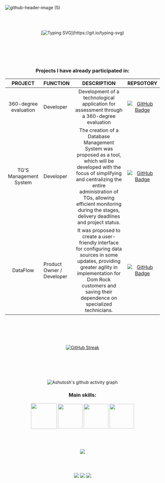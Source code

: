    ![github-header-image (5)](https://github.com/user-attachments/assets/e7018bcc-ae6d-4ff3-9ab7-9e452447149b)
<br>
<br>
<br>
<br>
<div align="center">
   
[![Typing SVG](https://readme-typing-svg.herokuapp.com?font=Fira+Code&duration=2500&pause=1000&color=F70761&center=true&width=435&lines=Hi!+I'm+Ana;I'm+a+Database+student.;Welcome+to+my+GitHub!)](https://git.io/typing-svg)

<br>
<br>
<br>
<br>
<div align="center"> 
   

### Projects I have already participated in:

| **PROJECT** | **FUNCTION** | **DESCRIPTION** |**REPSOTORY** |
| :---: | :--- | :---: |:---: |
| 360-degree evaluation | Developer |  Development of a technological application for assessment through a 360-degree evaluation | [![GitHub Badge](https://img.shields.io/badge/GitHub-111217?style=flat-square&logo=github&logoColor=white)](https://github.com/iNineBD/Aval360-1Sem2023) |
| TG'S Management System | Developer |  The creation of a Database Management System was proposed as a tool, which will be developed with the focus of simplifying and centralizing the entire administration of TGs, allowing efficient monitoring during the stages, delivery deadlines and project status. | [![GitHub Badge](https://img.shields.io/badge/GitHub-111217?style=flat-square&logo=github&logoColor=white)](https://github.com/iNineBD/SGTG-2Sem2023) |
| DataFlow | Product Owner / Developer |  It was proposed to create a user-friendly interface for configuring data sources in some updates, providing greater agility in implementation for Dom Rock customers and saving their dependence on specialized technicians. | [![GitHub Badge](https://img.shields.io/badge/GitHub-111217?style=flat-square&logo=github&logoColor=white)](https://github.com/iNineBD/DataFlow-3Sem2024) |

   
<br>
<br>
<br>
<br>
<div align="center">
   
[![GitHub Streak](https://github-readme-streak-stats.herokuapp.com?user=Anaraquely&theme=violet-dark&locale=pt_BR&date_format=n%2Fj%5B%2FY%5D&card_width=900)](https://git.io/streak-stats)

<br>
<br>
<br>
<br>
<div align="center">
  
![Ashutosh's github activity graph](https://ssr-contributions-svg.vercel.app/_/Anaraquely?chart=3dbar&gap=0.6&scale=2&flatten=2&animation=wave&animation_duration=1&animation_delay=0.05&animation_amplitude=20&animation_frequency=0.5&animation_wave_center=10_0&format=svg&weeks=30&theme=pink) 

### Main skills:
<div align="center"> 
<img align="center" height="84" width="84" src="https://github.com/user-attachments/assets/078f7865-3e9c-4b95-b84e-4b430757f0ee">

<img align="center" height="80" width="80" src="https://github.com/user-attachments/assets/a5cd31a0-defd-49b3-a98e-a1608a5a777c">

<img align="center"  height="80" width="80" src="https://github.com/user-attachments/assets/f4bd1c2d-f404-4a00-bbda-981196d339dd">

<img align="center"  height="80" width="80" src="https://github.com/carolbarbosa101/carolbarbosa101/assets/44561610/5d7b8d42-878a-4d07-aebc-f2af02475be6">

<br>
<br>
<br>
<br>


  <img align="center" src="https://visit-counter.vercel.app/counter.png?page=https%3A%2F%2Fgithub.com%2FAnaraquely&s=50&c=db006a&bg=00000000&no=7&ff=digi&tb=Visits%3A++&ta=" /></p> 
<br>
<br> 
<div> 
  <a href="https://instagram.com/anaraquel.y" target="_blank"><img src="https://img.shields.io/badge/-Instagram-%23E4405F?style=for-the-badge&logo=instagram&logoColor=white" target="_blank"></a>
  <a href = "mailto:anaraquelysmachado29@gmail.com"><img src="https://img.shields.io/badge/-Gmail-%23333?style=for-the-badge&logo=gmail&logoColor=white" target="_blank"></a>
  <a href="https://www.linkedin.com/in/ana-sasaki-19a2031b8/" target="_blank"><img src="https://img.shields.io/badge/-LinkedIn-%230077B5?style=for-the-badge&logo=linkedin&logoColor=white" target="_blank"></a> 
  
</div>
